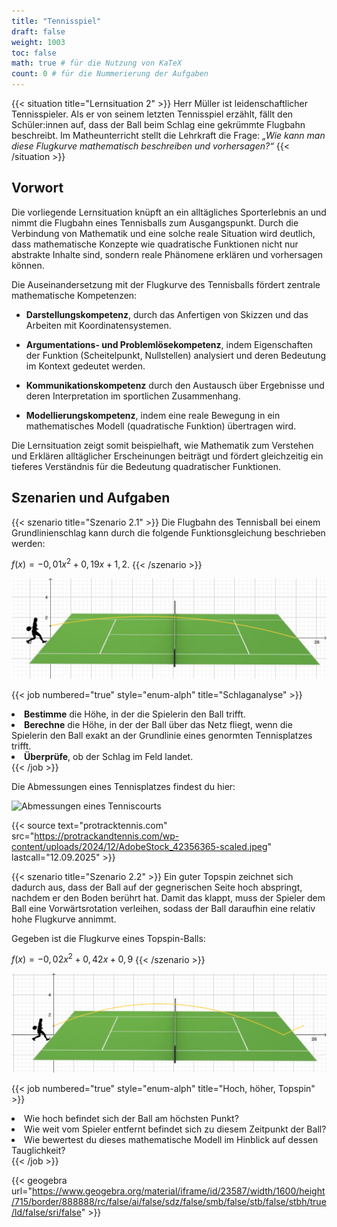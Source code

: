 ```yaml
---
title: "Tennisspiel"
draft: false
weight: 1003
toc: false
math: true # für die Nutzung von KaTeX
count: 0 # für die Nummerierung der Aufgaben
---
```


{{< situation title="Lernsituation 2" >}}
    Herr Müller ist leidenschaftlicher Tennisspieler. Als er von seinem letzten Tennisspiel erzählt, fällt den Schüler:innen auf, dass der Ball beim Schlag eine gekrümmte Flugbahn beschreibt. Im Matheunterricht stellt die Lehrkraft die Frage: _„Wie kann man diese Flugkurve mathematisch beschreiben und vorhersagen?“_
{{< /situation >}}

## Vorwort

Die vorliegende Lernsituation knüpft an ein alltägliches Sporterlebnis an und nimmt die Flugbahn eines Tennisballs zum Ausgangspunkt. Durch die Verbindung von Mathematik und eine solche reale Situation wird deutlich, dass mathematische Konzepte wie quadratische Funktionen nicht nur abstrakte Inhalte sind, sondern reale Phänomene erklären und vorhersagen können.

Die Auseinandersetzung mit der Flugkurve des Tennisballs fördert zentrale mathematische Kompetenzen:

- **Darstellungskompetenz**, durch das Anfertigen von Skizzen und das Arbeiten mit Koordinatensystemen.

- **Argumentations- und Problemlösekompetenz**, indem Eigenschaften der Funktion (Scheitelpunkt, Nullstellen) analysiert und deren Bedeutung im Kontext gedeutet werden.

- **Kommunikationskompetenz** durch den Austausch über Ergebnisse und deren Interpretation im sportlichen Zusammenhang.

- **Modellierungskompetenz**, indem eine reale Bewegung in ein mathematisches Modell (quadratische Funktion) übertragen wird.

Die Lernsituation zeigt somit beispielhaft, wie Mathematik zum Verstehen und Erklären alltäglicher Erscheinungen beiträgt und fördert gleichzeitig ein tieferes Verständnis für die Bedeutung quadratischer Funktionen.

## Szenarien und Aufgaben

{{< szenario title="Szenario 2.1" >}}
Die Flugbahn des Tennisball bei einem Grundlinienschlag kann durch die folgende Funktionsgleichung beschrieben werden:

$f(x) = -0,01 x^2 + 0,19x + 1,2$.
{{< /szenario >}}

![Tennis](Tennis.png)

{{< job numbered="true" style="enum-alph" title="Schlaganalyse" >}}
    <li><b>Bestimme</b> die Höhe, in der die Spielerin den Ball trifft.</li>
    <li><b>Berechne</b> die Höhe, in der der Ball über das Netz fliegt, wenn die Spielerin den Ball exakt an der Grundlinie eines genormten Tennisplatzes trifft.</li>
    <li><b>Überprüfe</b>, ob der Schlag im Feld landet.</li>
{{< /job >}}

Die Abmessungen eines Tennisplatzes findest du hier:

![Abmessungen eines Tenniscourts](https://protrackandtennis.com/wp-content/uploads/2024/12/AdobeStock_42356365-scaled.jpeg "{width='80%', style='margin:auto;'}")

{{< source text="protracktennis.com" src="https://protrackandtennis.com/wp-content/uploads/2024/12/AdobeStock_42356365-scaled.jpeg" lastcall="12.09.2025" >}}

{{< szenario title="Szenario 2.2" >}}
Ein guter Topspin zeichnet sich dadurch aus, dass der Ball auf der gegnerischen Seite hoch abspringt, nachdem er den Boden berührt hat. Damit das klappt, muss der Spieler dem Ball eine Vorwärtsrotation verleihen, sodass der Ball daraufhin eine relativ hohe Flugkurve annimmt.

Gegeben ist die Flugkurve eines Topspin-Balls:

$f(x)= -0,02x^2 + 0,42x + 0,9$
{{< /szenario >}}

![Tennis](Topspin.png)

{{< job numbered="true" style="enum-alph" title="Hoch, höher, Topspin" >}}
    <li>Wie hoch befindet sich der Ball am höchsten Punkt?</li>
    <li>Wie weit vom Spieler entfernt befindet sich zu diesem Zeitpunkt der Ball?</li>
    <li>Wie bewertest du dieses mathematische Modell im Hinblick auf dessen Tauglichkeit?</li>
{{< /job >}}

<div id="ggb-element"></div>

{{< geogebra url="https://www.geogebra.org/material/iframe/id/23587/width/1600/height/715/border/888888/rc/false/ai/false/sdz/false/smb/false/stb/false/stbh/true/ld/false/sri/false" >}}